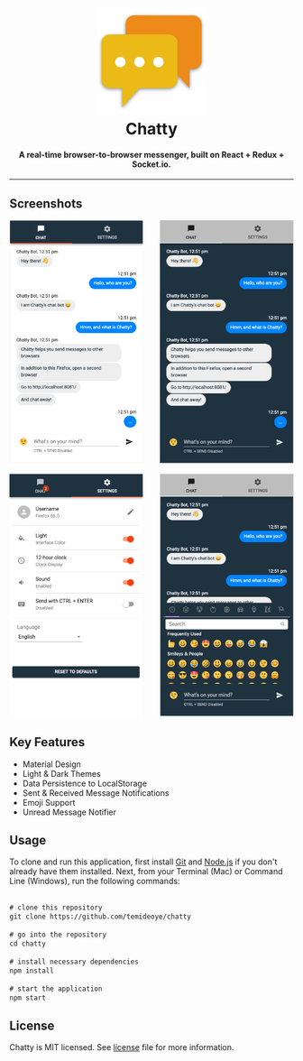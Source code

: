 <h1 align="center">
  <br>
  <a href="https://github.com/temideoye/chatty/">
  <img src="./src/favicons/android-chrome-192x192.png" alt="Chatty" width="192" title="Chatty by Temi Adeoye">
  </a>
  <br>
  Chatty
  <br>
</h1>

<h4 align="center">A real-time browser-to-browser messenger, built on React + Redux + Socket.io.</h4>

---

## Screenshots

<img src="./screenshots/chatty1.png" alt="Chatty" width="47%">
<img align="right" src="./screenshots/chatty2.png" alt="Chatty" width="47%">
<br /><br />
<img src="./screenshots/chatty3.png" alt="Chatty" width="47%">
<img align="right" src="./screenshots/chatty4.png" alt="Chatty" width="47%">

## Key Features

- Material Design
- Light & Dark Themes
- Data Persistence to LocalStorage
- Sent & Received Message Notifications
- Emoji Support
- Unread Message Notifier

## Usage

To clone and run this application, first install [Git](https://git-scm.com/) and [Node.js](https://nodejs.org/en/download/) if you don't already have them installed. Next, from your Terminal (Mac) or Command Line (Windows), run the following commands:

```shell

# clone this repository
git clone https://github.com/temideoye/chatty

# go into the repository
cd chatty

# install necessary dependencies
npm install

# start the application
npm start
```

## License

Chatty is MIT licensed. See [license](./license) file for more information.

